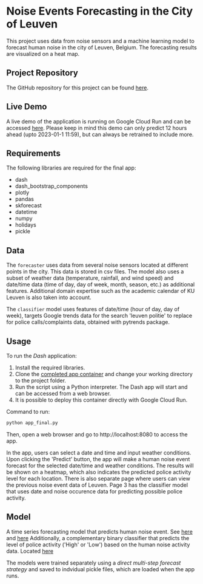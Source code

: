 # Noise Events Forecasting in the City of Leuven

This project uses data from noise sensors and a machine learning model to forecast human noise in the city of Leuven, Belgium. The forecasting results are visualized on a heat map.

## Project Repository

The GitHub repository for this project can be found [here](https://github.com/uac35/MDA).

## Live Demo

A live demo of the application is running on Google Cloud Run and can be accessed [here](https://dash-mdamal-g6oxupb6zq-lz.a.run.app/). Please keep in mind this demo can only predict 12 hours ahead (upto 2023-01-1 11:59), but can always be retrained to include more.

## Requirements

The following libraries are required for the final app:

- dash
- dash_bootstrap_components
- plotly
- pandas
- skforecast
- datetime
- numpy
- holidays
- pickle

## Data

The `forecaster` uses data from several noise sensors located at different points in the city. This data is stored in csv files. The model also uses a subset of weather data (temperature, rainfall, and wind speed) and date/time data (time of day, day of week, month, season, etc.) as additional features. Additional domain expertise such as the academic calendar of KU Leuven is also taken into account.

The `classifier` model uses features of date/time (hour of day, day of week), targets Google trends data for the search 'leuven politie' to replace for police calls/complaints data, obtained with pytrends package.

## Usage

To run the *Dash* application:

1. Install the required libraries.
2. Clone the [completed app container](https://github.com/uac35/MDA/tree/main/app_final) and change your working directory to the project folder.
3. Run the script using a Python interpreter. The Dash app will start and can be accessed from a web browser.
4. It is possible to deploy this container directly with Google Cloud Run.

Command to run:

```sh
python app_final.py
```

Then, open a web browser and go to http://localhost:8080 to access the app.

In the app, users can select a date and time and input weather conditions. Upon clicking the 'Predict' button, the app will make a human noise event forecast for the selected date/time and weather conditions. The results will be shown on a heatmap, which also indicates the predicted police activity level for each location. There is also separate page where users can view the previous noise event data of Leuven. Page 3 has the classifier model that uses date and noise occurence data for predicting possible police activity.

## Model

A time series forecasting model that predicts human noise event. See [here](https://github.com/uac35/MDA/tree/Forecast/MDA/notebooks) and [here](https://github.com/uac35/MDA/tree/Forecast/MDA/models/forecasters)
Additionally, a complementary binary classifier that predicts the level of police activity ('High' or 'Low') based on the human noise activity data. Located [here](https://github.com/uac35/MDA/tree/main/MDA/models/Classifier)

The models were trained separately using a *direct multi-step forecast strategy* and saved to indvidual pickle files, which are loaded when the app runs.
